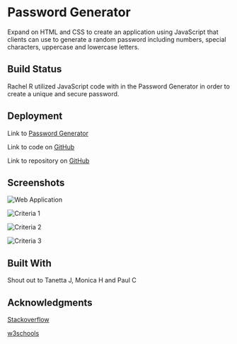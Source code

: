 # Password Generator 

Expand on HTML and CSS to create an application using JavaScript that clients can use to generate a random password including numbers, special characters, uppercase and lowercase letters.

## Build Status 

Rachel R utilized JavaScript code with in the Password Generator in order to create a unique and secure password.

## Deployment 

Link to [Password Generator](https://rachel-reidenga.github.io/password-generator/)

Link to code on [GitHub](https://github.com/Rachel-Reidenga/password-generator/blob/master/js/script.js)

Link to repository on [GitHub](https://github.com/Rachel-Reidenga/password-generator)


## Screenshots

![Web Application](../password-generator/screenshots/passwordgenerator.png)

![Criteria 1](../password-generator/screenshots/numberofchar.png)

![Criteria 2](../password-generator/screenshots/choosenumber.png)

![Criteria 3](../password-generator/screenshots/passwordparam.png)


## Built With 

Shout out to Tanetta J, Monica H and Paul C


## Acknowledgments 

[Stackoverflow](https://stackoverflow.com/) 

[w3schools](https://www.w3schools.com/)


